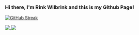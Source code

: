 ### Hi there, I'm Rink Wilbrink and this is my Github Page!

[![GitHub Streak](http://github-readme-streak-stats.herokuapp.com?user=RinkWilbrink&theme=material-palenight&background=30,e96443,904e95&hide_border=true&stroke=00A4DD)](https://github.com/RinkWilbrink?tab=projects)

<a href="https://github.com/RinkWilbrink?tab=repositories">
  <img align="center" src="https://github-readme-stats.vercel.app/api?username=RinkWilbrink&theme=material-palenight&bg_color=0,e96443,904e95&hide_border=true&stroke=00A4DD)](www.google.com" />
</a>
<a href="https://github.com/RinkWilbrink?tab=repositories">
  <img align="center" src="https://github-readme-stats.vercel.app/api/top-langs/?username=RinkWilbrink&theme=material-palenight&bg_color=0,904e95,2c1e4f&layout=compact&hide_border=true&stroke=00A4DD)](https://github.com/anuraghazra/github-readme-stats" />
</a>
